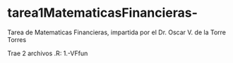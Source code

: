 # tarea1MatematicasFinancieras-


Tarea de Matematicas Financieras, impartida por el Dr. Oscar V. de la Torre Torres

Trae 2 archivos .R:
1.-VFfun
